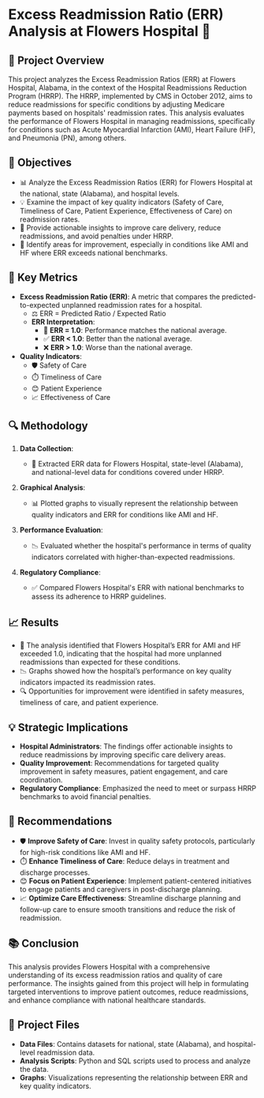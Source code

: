 # Excess Readmission Ratio (ERR) Analysis at Flowers Hospital 🏥

## 📌 Project Overview

This project analyzes the Excess Readmission Ratios (ERR) at Flowers Hospital, Alabama, in the context of the Hospital Readmissions Reduction Program (HRRP). The HRRP, implemented by CMS in October 2012, aims to reduce readmissions for specific conditions by adjusting Medicare payments based on hospitals' readmission rates. This analysis evaluates the performance of Flowers Hospital in managing readmissions, specifically for conditions such as Acute Myocardial Infarction (AMI), Heart Failure (HF), and Pneumonia (PN), among others.

## 🎯 Objectives

- 📊 Analyze the Excess Readmission Ratios (ERR) for Flowers Hospital at the national, state (Alabama), and hospital levels.
- 💡 Examine the impact of key quality indicators (Safety of Care, Timeliness of Care, Patient Experience, Effectiveness of Care) on readmission rates.
- 📝 Provide actionable insights to improve care delivery, reduce readmissions, and avoid penalties under HRRP.
- 🏥 Identify areas for improvement, especially in conditions like AMI and HF where ERR exceeds national benchmarks.

## 📏 Key Metrics

- **Excess Readmission Ratio (ERR)**: A metric that compares the predicted-to-expected unplanned readmission rates for a hospital.
  - ⚖️ ERR = Predicted Ratio / Expected Ratio
  - **ERR Interpretation**:
    - 🔹 **ERR = 1.0**: Performance matches the national average.
    - ✅ **ERR < 1.0**: Better than the national average.
    - ❌ **ERR > 1.0**: Worse than the national average.
- **Quality Indicators**:
  - 🛡️ Safety of Care
  - ⏱️ Timeliness of Care
  - 😊 Patient Experience
  - 📈 Effectiveness of Care

## 🔍 Methodology

1. **Data Collection**:
   - 📅 Extracted ERR data for Flowers Hospital, state-level (Alabama), and national-level data for conditions covered under HRRP.
   
2. **Graphical Analysis**:
   - 📊 Plotted graphs to visually represent the relationship between quality indicators and ERR for conditions like AMI and HF.
   
3. **Performance Evaluation**:
   - 📉 Evaluated whether the hospital's performance in terms of quality indicators correlated with higher-than-expected readmissions.
   
4. **Regulatory Compliance**:
   - ✅ Compared Flowers Hospital's ERR with national benchmarks to assess its adherence to HRRP guidelines.

## 📈 Results

- 🚨 The analysis identified that Flowers Hospital’s ERR for AMI and HF exceeded 1.0, indicating that the hospital had more unplanned readmissions than expected for these conditions.
- 📉 Graphs showed how the hospital’s performance on key quality indicators impacted its readmission rates.
- 🔍 Opportunities for improvement were identified in safety measures, timeliness of care, and patient experience.

## 💡 Strategic Implications

- **Hospital Administrators**: The findings offer actionable insights to reduce readmissions by improving specific care delivery areas.
- **Quality Improvement**: Recommendations for targeted quality improvement in safety measures, patient engagement, and care coordination.
- **Regulatory Compliance**: Emphasized the need to meet or surpass HRRP benchmarks to avoid financial penalties.
  
## 📝 Recommendations

- 🛡️ **Improve Safety of Care**: Invest in quality safety protocols, particularly for high-risk conditions like AMI and HF.
- ⏱️ **Enhance Timeliness of Care**: Reduce delays in treatment and discharge processes.
- 😊 **Focus on Patient Experience**: Implement patient-centered initiatives to engage patients and caregivers in post-discharge planning.
- 📈 **Optimize Care Effectiveness**: Streamline discharge planning and follow-up care to ensure smooth transitions and reduce the risk of readmission.

## 📚 Conclusion

This analysis provides Flowers Hospital with a comprehensive understanding of its excess readmission ratios and quality of care performance. The insights gained from this project will help in formulating targeted interventions to improve patient outcomes, reduce readmissions, and enhance compliance with national healthcare standards.

## 📁 Project Files

- **Data Files**: Contains datasets for national, state (Alabama), and hospital-level readmission data.
- **Analysis Scripts**: Python and SQL scripts used to process and analyze the data.
- **Graphs**: Visualizations representing the relationship between ERR and key quality indicators.


